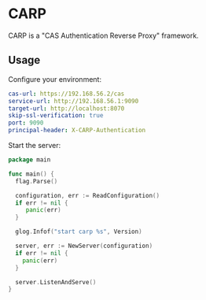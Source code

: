 # CARP

CARP is a "CAS Authentication Reverse Proxy" framework.

## Usage

Configure your environment:

```yaml
cas-url: https://192.168.56.2/cas
service-url: http://192.168.56.1:9090
target-url: http://localhost:8070
skip-ssl-verification: true
port: 9090
principal-header: X-CARP-Authentication
```

Start the server:

```go
package main

func main() {
  flag.Parse()

  configuration, err := ReadConfiguration()
  if err != nil {
     panic(err)
  }

  glog.Infof("start carp %s", Version)

  server, err := NewServer(configuration)
  if err != nil {
	panic(err)
  }

  server.ListenAndServe()
}
```
